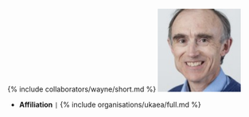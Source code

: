 {% include collaborators/wayne/short.md %}
<img src="/assets/img/collaborators/wayne.jpeg" alt="Wayne Arter" width="167" />
- **Affiliation** <code>&#124;</code> {% include organisations/ukaea/full.md %}
<!-- - **Role** <code>&#124;</code> PhD (DPhil) co-supervisor -->